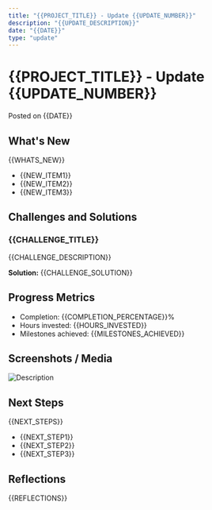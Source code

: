 ```yaml
---
title: "{{PROJECT_TITLE}} - Update {{UPDATE_NUMBER}}"
description: "{{UPDATE_DESCRIPTION}}"
date: "{{DATE}}"
type: "update"
---
```


# {{PROJECT_TITLE}} - Update {{UPDATE_NUMBER}}

Posted on {{DATE}}

## What's New

{{WHATS_NEW}}

- {{NEW_ITEM1}}
- {{NEW_ITEM2}}
- {{NEW_ITEM3}}

## Challenges and Solutions

### {{CHALLENGE_TITLE}}

{{CHALLENGE_DESCRIPTION}}

**Solution:**
{{CHALLENGE_SOLUTION}}

## Progress Metrics

- Completion: {{COMPLETION_PERCENTAGE}}%
- Hours invested: {{HOURS_INVESTED}}
- Milestones achieved: {{MILESTONES_ACHIEVED}}

## Screenshots / Media

![Description](/projects/{{PROJECT_SLUG}}/assets/update-{{UPDATE_NUMBER}}.png)

## Next Steps

{{NEXT_STEPS}}

- {{NEXT_STEP1}}
- {{NEXT_STEP2}}
- {{NEXT_STEP3}}

## Reflections

{{REFLECTIONS}}
